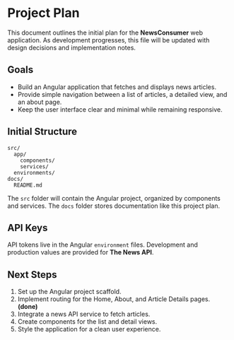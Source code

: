 # Project Plan

This document outlines the initial plan for the **NewsConsumer** web application. As development progresses, this file will be updated with design decisions and implementation notes.

## Goals
- Build an Angular application that fetches and displays news articles.
- Provide simple navigation between a list of articles, a detailed view, and an about page.
- Keep the user interface clear and minimal while remaining responsive.

## Initial Structure
```
src/
  app/
    components/
    services/
  environments/
docs/
  README.md
```

The `src` folder will contain the Angular project, organized by components and services. The `docs` folder stores documentation like this project plan.

## API Keys
API tokens live in the Angular `environment` files. Development and production
values are provided for **The News API**.

## Next Steps
1. Set up the Angular project scaffold.
2. Implement routing for the Home, About, and Article Details pages. **(done)**
3. Integrate a news API service to fetch articles.
4. Create components for the list and detail views.
5. Style the application for a clean user experience.

